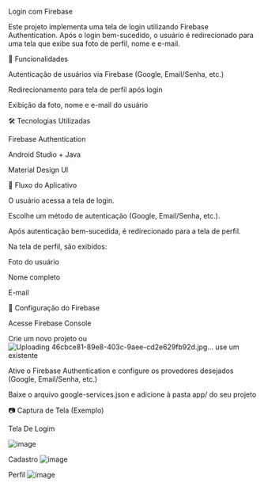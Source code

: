 Login com Firebase

Este projeto implementa uma tela de login utilizando Firebase Authentication. Após o login bem-sucedido, o usuário é redirecionado para uma tela que exibe sua foto de perfil, nome e e-mail.

🚀 Funcionalidades

Autenticação de usuários via Firebase (Google, Email/Senha, etc.)

Redirecionamento para tela de perfil após login

Exibição da foto, nome e e-mail do usuário

🛠️ Tecnologias Utilizadas

Firebase Authentication

Android Studio + Java

Material Design UI

📌 Fluxo do Aplicativo

O usuário acessa a tela de login.

Escolhe um método de autenticação (Google, Email/Senha, etc.).

Após autenticação bem-sucedida, é redirecionado para a tela de perfil.

Na tela de perfil, são exibidos:

Foto do usuário

Nome completo

E-mail

🔧 Configuração do Firebase

Acesse Firebase Console

Crie um novo projeto ou![Uploading 46cbce81-89e8-403c-9aee-cd2e629fb92d.jpg…]()
 use um existente

Ative o Firebase Authentication e configure os provedores desejados (Google, Email/Senha, etc.)

Baixe o arquivo google-services.json e adicione à pasta app/ do seu projeto

📷 Captura de Tela (Exemplo)

Tela De Logim

![image](https://github.com/user-attachments/assets/58db49a3-b091-4f04-866a-26adba100f71)

Cadastro
![image](https://github.com/user-attachments/assets/8e6a18df-49e2-406a-a555-112dc23fd4f1)

Perfil
![image](https://github.com/user-attachments/assets/d15e6045-e0f6-4760-a356-2fabebf1f85d)






